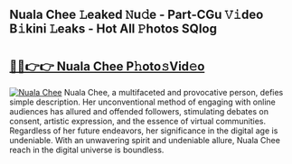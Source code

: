## Nuala Chee 𝙻eaked 𝙽u𝚍e - Part-CGu 𝚅𝚒deo B𝚒kini 𝙻eaks - Hot All 𝙿hotos SQIog

# <h2><a href="http://ld5af07.urlbe.top/?page=Nuala+Chee">🔗🔗👉👉 Nuala Chee P𝚑oto𝚜Vid𝚎o</a></h2>

[![Nuala Chee](https://i.imgur.com/eBuTRDB.gif)](http://ld5af07.urlbe.top/?page=Nuala+Chee)
Nuala Chee, a multifaceted and provocative person, defies simple description. Her unconventional method of engaging with online audiences has allured and offended followers, stimulating debates on consent, artistic expression, and the essence of virtual communities. Regardless of her future endeavors, her significance in the digital age is undeniable. With an unwavering spirit and undeniable allure, Nuala Chee reach in the digital universe is boundless.
